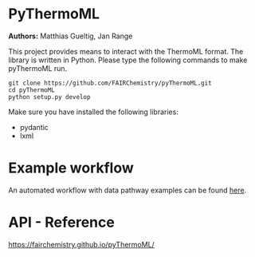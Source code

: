 # PyThermoML

**Authors:** Matthias Gueltig, Jan Range

This project provides means to interact with the ThermoML format. The library is written in Python. Please type the following commands to make pyThermoML run.

```
git clone https://github.com/FAIRChemistry/pyThermoML.git
cd pyThermoML
python setup.py develop
```

Make sure you have installed the following libraries:

* pydantic
* lxml

# Example workflow
An automated workflow with data pathway examples can be found [here](https://github.com/FAIRChemistry/pyThermoML/tree/master/pyThermoML_example_workflow).

# API - Reference
https://fairchemistry.github.io/pyThermoML/
